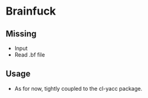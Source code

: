 
# Brainfuck #

## Missing ##

* Input
* Read .bf file

## Usage ##

* As for now, tightly coupled to the cl-yacc package.

